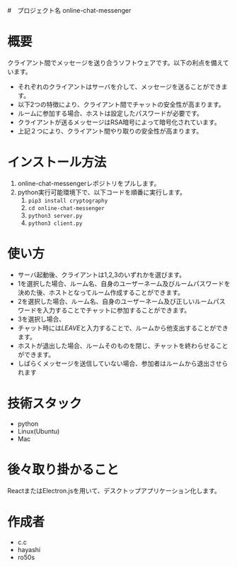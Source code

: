 #　プロジェクト名
 online-chat-messenger


# 概要

クライアント間でメッセージを送り合うソフトウェアです。以下の利点を備えています。
- それぞれのクライアントはサーバを介して、メッセージを送ることができます。
- 以下2つの特徴により、クライアント間でチャットの安全性が高まります。
- ルームに参加する場合、ホストは設定したパスワードが必要です。
- クライアントが送るメッセージはRSA暗号によって暗号化されています。
- 上記２つにより、クライアント間やり取りの安全性が高まります。


# インストール方法

1. online-chat-messengerレポジトリをプルします。
1. python実行可能環境下で、以下コードを順番に実行します。
    1.    ```pip3 install cryptography```
    1. ```cd online-chat-messenger```
    1. ```python3 server.py```
    1. ```python3 client.py```


# 使い方

- サーバ起動後、クライアントは1,2,3のいずれかを選びます。
- 1を選択した場合、ルーム名、自身のユーザーネーム及びルームパスワードを決めた後、ホストとなってルーム作成することができます。
- 2を選択した場合、ルーム名、自身のユーザーネーム及び正しいルームパスワードを入力することでチャットに参加することができます。
- 3を選択し場合、
- チャット時には*LEAVE*と入力することで、ルームから他支出することができます。
- ホストが退出した場合、ルームそのものを閉じ、チャットを終わらせることができます。
- しばらくメッセージを送信していない場合、参加者はルームから退出させられます



# 技術スタック

- python
- Linux(Ubuntu)
- Mac


# 後々取り掛かること

ReactまたはElectron.jsを用いて、デスクトップアプリケーション化します。


# 作成者
- c.c
- hayashi
- ro50s